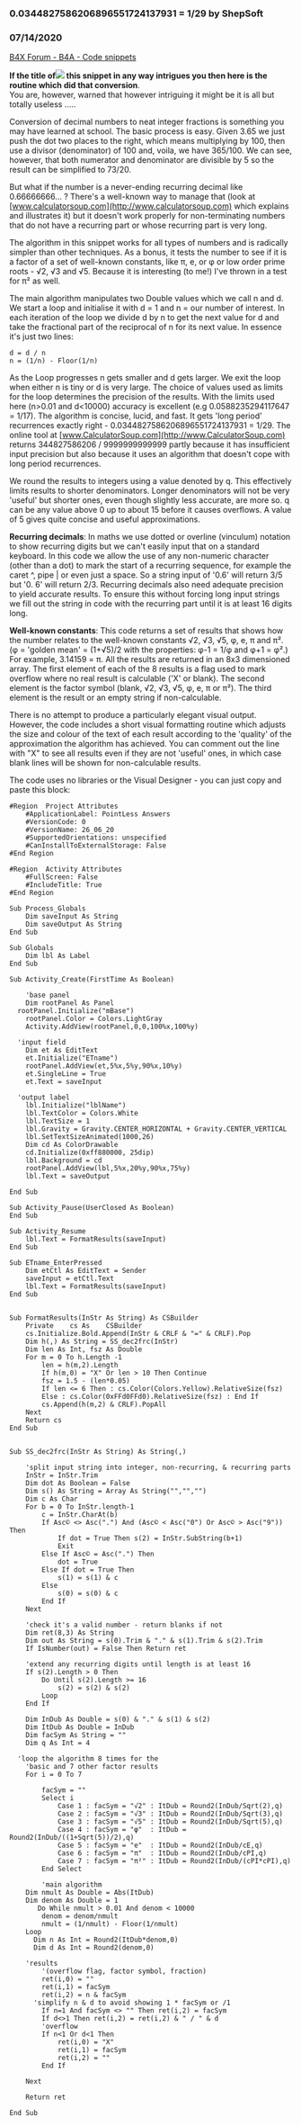 ### 0.0344827586206896551724137931 = 1/29 by ShepSoft
### 07/14/2020
[B4X Forum - B4A - Code snippets](https://www.b4x.com/android/forum/threads/120159/)

**If the title of![](https://www.b4x.com/android/forum/attachments/97107) this snippet in any way intrigues you then here is the routine which did that conversion**.  
You are, however, warned that however intriguing it might be it is all but totally useless …..  
  
Conversion of decimal numbers to neat integer fractions is something you may have learned at school. The basic process is easy. Given 3.65 we just push the dot two places to the right, which means multiplying by 100, then use a divisor (denominator) of 100 and, voila, we have 365/100. We can see, however, that both numerator and denominator are divisible by 5 so the result can be simplified to 73/20.  
  
But what if the number is a never-ending recurring decimal like 0.66666666… ? There's a well-known way to manage that (look at [www.calculatorsoup.com](http://www.calculatorsoup.com) which explains and illustrates it) but it doesn't work properly for non-terminating numbers that do not have a recurring part or whose recurring part is very long.  
  
The algorithm in this snippet works for all types of numbers and is radically simpler than other techniques. As a bonus, it tests the number to see if it is a factor of a set of well-known constants, like π, e, or φ or low order prime roots - √2, √3 and √5. Because it is interesting (to me!) I've thrown in a test for π² as well.  
  
The main algorithm manipulates two Double values which we call n and d. We start a loop and initialise it with d = 1 and n = our number of interest. In each iteration of the loop we divide d by n to get the next value for d and take the fractional part of the reciprocal of n for its next value. In essence it's just two lines:  

```B4X
d = d / n  
n = (1/n) - Floor(1/n)
```

  
As the Loop progresses n gets smaller and d gets larger. We exit the loop when either n is tiny or d is very large. The choice of values used as limits for the loop determines the precision of the results. With the limits used here (n>0.01 and d<10000) accuracy is excellent (e.g 0.0588235294117647 = 1/17). The algorithm is concise, lucid, and fast. It gets 'long period' recurrences exactly right - 0.0344827586206896551724137931 = 1/29. The online tool at [www.CalculatorSoup.com](http://www.CalculatorSoup.com) returns 344827586206 / 9999999999999 partly because it has insufficient input precision but also because it uses an algorithm that doesn't cope with long period recurrences.  
  
We round the results to integers using a value denoted by q. This effectively limits results to shorter denominators. Longer denominators will not be very 'useful' but shorter ones, even though slightly less accurate, are more so. q can be any value above 0 up to about 15 before it causes overflows. A value of 5 gives quite concise and useful approximations.  
  
**Recurring decimals**: In maths we use dotted or overline (vinculum) notation to show recurring digits but we can't easily input that on a standard keyboard. In this code we allow the use of any non-numeric character (other than a dot) to mark the start of a recurring sequence, for example the caret ^, pipe | or even just a space. So a string input of '0.6' will return 3/5 but '0. 6' will return 2/3. Recurring decimals also need adequate precision to yield accurate results. To ensure this without forcing long input strings we fill out the string in code with the recurring part until it is at least 16 digits long.  
  
**Well-known constants**: This code returns a set of results that shows how the number relates to the well-known constants √2, √3, √5, φ, e, π and π². (φ = 'golden mean' = (1+√5)/2 with the properties: φ-1 = 1/φ and φ+1 = φ².) For example, 3.14159 = π. All the results are returned in an 8x3 dimensioned array. The first element of each of the 8 results is a flag used to mark overflow where no real result is calculable ('X' or blank). The second element is the factor symbol (blank, √2, √3, √5, φ, e, π or π²). The third element is the result or an empty string if non-calculable.  
  
There is no attempt to produce a particularly elegant visual output. However, the code includes a short visual formatting routine which adjusts the size and colour of the text of each result according to the 'quality' of the approximation the algorithm has achieved. You can comment out the line with "X" to see all results even if they are not 'useful' ones, in which case blank lines will be shown for non-calculable results.  
  
The code uses no libraries or the Visual Designer - you can just copy and paste this block:  
  

```B4X
#Region  Project Attributes  
    #ApplicationLabel: PointLess Answers  
    #VersionCode: 0  
    #VersionName: 26_06_20  
    #SupportedOrientations: unspecified  
    #CanInstallToExternalStorage: False  
#End Region  
  
#Region  Activity Attributes  
    #FullScreen: False  
    #IncludeTitle: True  
#End Region  
  
Sub Process_Globals  
    Dim saveInput As String  
    Dim saveOutput As String  
End Sub  
  
Sub Globals  
    Dim lbl As Label  
End Sub  
  
Sub Activity_Create(FirstTime As Boolean)  
     
    'base panel  
    Dim rootPanel As Panel  
  rootPanel.Initialize("mBase")  
    rootPanel.Color = Colors.LightGray  
    Activity.AddView(rootPanel,0,0,100%x,100%y)  
  
  'input field              
    Dim et As EditText  
    et.Initialize("ETname")  
    rootPanel.AddView(et,5%x,5%y,90%x,10%y)  
    et.SingleLine = True  
    et.Text = saveInput  
     
  'output label            
    lbl.Initialize("lblName")  
    lbl.TextColor = Colors.White  
    lbl.TextSize = 1  
    lbl.Gravity = Gravity.CENTER_HORIZONTAL + Gravity.CENTER_VERTICAL  
    lbl.SetTextSizeAnimated(1000,26)  
    Dim cd As ColorDrawable  
    cd.Initialize(0xff880000, 25dip)  
    lbl.Background = cd  
    rootPanel.AddView(lbl,5%x,20%y,90%x,75%y)  
    lbl.Text = saveOutput  
     
End Sub  
  
Sub Activity_Pause(UserClosed As Boolean)  
End Sub  
  
Sub Activity_Resume  
    lbl.Text = FormatResults(saveInput)  
End Sub  
  
Sub ETname_EnterPressed  
    Dim etCtl As EditText = Sender  
    saveInput = etCtl.Text  
    lbl.Text = FormatResults(saveInput)  
End Sub  
  
  
Sub FormatResults(InStr As String) As CSBuilder  
    Private    cs As    CSBuilder  
    cs.Initialize.Bold.Append(InStr & CRLF & "=" & CRLF).Pop  
    Dim h(,) As String = SS_dec2frc(InStr)  
    Dim len As Int, fsz As Double  
    For m = 0 To h.Length -1  
        len = h(m,2).Length  
        If h(m,0) = "X" Or len > 10 Then Continue  
        fsz = 1.5 - (len*0.05)  
        If len <= 6 Then : cs.Color(Colors.Yellow).RelativeSize(fsz)  
        Else : cs.Color(0xFFd0FFd0).RelativeSize(fsz) : End If  
        cs.Append(h(m,2) & CRLF).PopAll  
    Next  
    Return cs  
End Sub  
  
  
Sub SS_dec2frc(InStr As String) As String(,)  
     
    'split input string into integer, non-recurring, & recurring parts  
    InStr = InStr.Trim  
    Dim dot As Boolean = False  
    Dim s() As String = Array As String("","","")  
    Dim c As Char  
    For b = 0 To InStr.length-1  
        c = InStr.CharAt(b)  
        If Asc© <> Asc(".") And (Asc© < Asc("0") Or Asc© > Asc("9")) Then  
            If dot = True Then s(2) = InStr.SubString(b+1)  
            Exit  
        Else If Asc© = Asc(".") Then  
            dot = True  
        Else If dot = True Then  
            s(1) = s(1) & c  
        Else  
            s(0) = s(0) & c  
        End If  
    Next  
     
    'check it's a valid number - return blanks if not  
    Dim ret(8,3) As String  
    Dim out As String = s(0).Trim & "." & s(1).Trim & s(2).Trim  
    If IsNumber(out) = False Then Return ret  
  
    'extend any recurring digits until length is at least 16  
    If s(2).Length > 0 Then  
        Do Until s(2).Length >= 16  
            s(2) = s(2) & s(2)  
        Loop  
    End If  
     
    Dim InDub As Double = s(0) & "." & s(1) & s(2)  
    Dim ItDub As Double = InDub  
    Dim facSym As String = ""  
    Dim q As Int = 4  
     
  'loop the algorithm 8 times for the  
    'basic and 7 other factor results  
    For i = 0 To 7  
         
        facSym = ""  
        Select i  
            Case 1 : facSym = "√2" : ItDub = Round2(InDub/Sqrt(2),q)  
            Case 2 : facSym = "√3" : ItDub = Round2(InDub/Sqrt(3),q)  
            Case 3 : facSym = "√5" : ItDub = Round2(InDub/Sqrt(5),q)  
            Case 4 : facSym = "φ"  : ItDub = Round2(InDub/((1+Sqrt(5))/2),q)  
            Case 5 : facSym = "e"  : ItDub = Round2(InDub/cE,q)  
            Case 6 : facSym = "π"  : ItDub = Round2(InDub/cPI,q)  
            Case 7 : facSym = "π²" : ItDub = Round2(InDub/(cPI*cPI),q)  
        End Select  
         
        'main algorithm  
    Dim nmult As Double = Abs(ItDub)  
    Dim denom As Double = 1  
       Do While nmult > 0.01 And denom < 10000  
        denom = denom/nmult  
        nmult = (1/nmult) - Floor(1/nmult)  
    Loop  
      Dim n As Int = Round2(ItDub*denom,0)  
      Dim d As Int = Round2(denom,0)  
         
    'results  
        '(overflow flag, factor symbol, fraction)  
        ret(i,0) = ""  
        ret(i,1) = facSym  
        ret(i,2) = n & facSym  
      'simplify n & d to avoid showing 1 * facSym or /1  
        If n=1 And facSym <> "" Then ret(i,2) = facSym  
        If d<>1 Then ret(i,2) = ret(i,2) & " / " & d  
        'overflow  
        If n<1 Or d<1 Then  
            ret(i,0) = "X"  
            ret(i,1) = facSym  
            ret(i,2) = ""  
        End If  
  
    Next  
     
    Return ret  
     
End Sub
```
